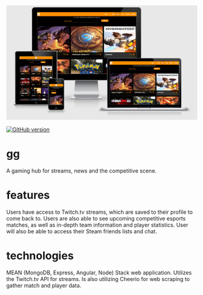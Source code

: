 ![Alt text](/ggpreview4.png?raw=true "gg preview screenshot")

[![GitHub version](https://badge.fury.io/gh/stevenhalase%2Fgg.svg)](https://badge.fury.io/gh/stevenhalase%2Fgg)

# gg
A gaming hub for streams, news and the competitive scene.

# features
Users have access to Twitch.tv streams, which are saved to their profile to come back to. Users are also able to see upcoming competitive esports matches, as well as in-depth team information and player statistics. User will also be able to access their Steam friends lists and chat.

# technologies
MEAN (MongoDB, Express, Angular, Node) Stack web application. Utilizes the Twitch.tv API for streams. Is also utilizing Cheerio for web scraping to gather match and player data.
